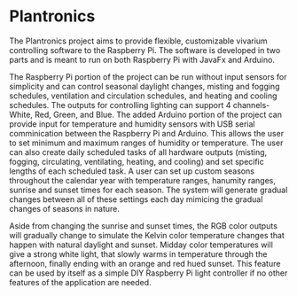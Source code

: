 # Plantronics
The Plantronics project aims to provide flexible, customizable vivarium controlling software to the Raspberry Pi. The software is developed in two parts and is meant to run on both Raspberry Pi with JavaFx and Arduino. 

The Raspberry Pi portion of the project can be run without input sensors for simplicity and can control seasonal daylight changes, misting and fogging schedules, ventilation and circulation schedules, and heating and cooling schedules. The outputs for controlling lighting can support 4 channels- White, Red, Green, and Blue. The added Arduino portion of the project can provide input for temperature and humidity sensors with USB serial comminication between the Raspberry Pi and Arduino. This allows the user to set minimum and maximum ranges of humidity or temperature. The user can also create daily scheduled tasks of all hardware outputs (misting, fogging, circulating, ventilating, heating, and cooling) and set specific lengths of each scheduled task. A user can set up custom seasons throughout the calendar year with temperature ranges, hanumity ranges, sunrise and sunset times for each season. The system will generate gradual changes between all of these settings each day mimicing the gradual changes of seasons in nature. 

Aside from changing the sunrise and sunset times, the RGB color outputs will gradually change to simulate the Kelvin color temperature changes that happen with natural daylight and sunset. Midday color temperatures will give a strong white light, that slowly warms in temperature through the afternoon, finally ending with an orange and red hued sunset. This feature can be used by itself as a simple DIY Raspberry Pi light controller if no other features of the application are needed. 


